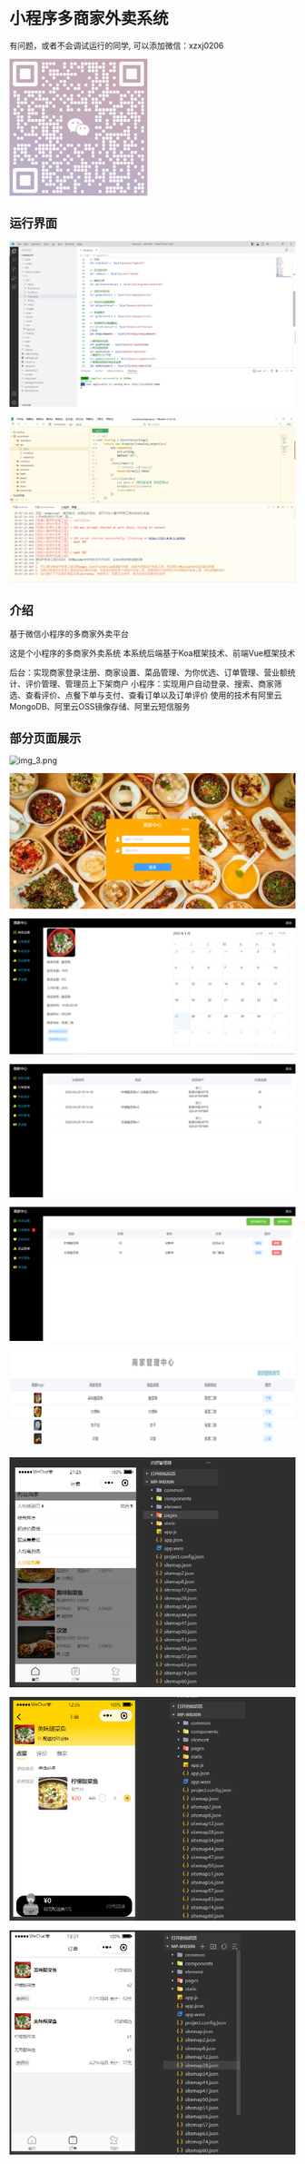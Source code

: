 # 小程序多商家外卖系统

有问题，或者不会调试运行的同学, 可以添加微信：xzxj0206

![img_2.png](imgs/img_2.png)

## 运行界面

![img.png](imgs/img.png)

![img_1.png](imgs/img_1.png)

## 介绍
基于微信小程序的多商家外卖平台

这是个小程序的多商家外卖系统
本系统后端基于Koa框架技术、前端Vue框架技术

后台：实现商家登录注册、商家设置、菜品管理、为你优选、订单管理、营业额统计、评价管理、管理员上下架商户
小程序：实现用户自动登录、搜索、商家筛选、查看评价、点餐下单与支付、查看订单以及订单评价
使用的技术有阿里云MongoDB、阿里云OSS镜像存储、阿里云短信服务

## 部分页面展示

![img_3.png](imgs/img_3.png)

![img_4.png](imgs/img_4.png)

![img_5.png](imgs/img_5.png)

![img_6.png](imgs/img_6.png)

![img_7.png](imgs/img_7.png)

![img_8.png](imgs/img_8.png)

![img_9.png](imgs/img_9.png)

![img_10.png](imgs/img_10.png)

![img_11.png](imgs/img_11.png)


